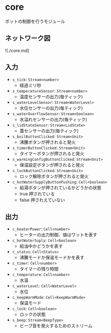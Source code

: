 # core

ポットの制御を行うモジュール

## ネットワーク図

![./core.md]

## 入力

- `s_tick`: `Stream<number>`
  - 経過ミリ秒
- `s_temperatureSensor`: `Stream<number>`
  - 温度センサーの出力(毎ティック)
- `s_waterLevelSensor`: `Stream<WaterLevel>`
  - 水位センサーの出力(毎ティック)
- `s_waterOverflowSensor`: `Stream<boolean>`
  - 水溢れセンサーの出力(毎ティック)
- `s_lidStateSensor`: `Stream<LidState>`
  - 蓋センサーの出力(毎ティック)
- `s_boilButtonClicked`: `Stream<Unit>`
  - 沸騰ボタンが押されると発火
- `s_timerButtonClicked`: `Stream<Unit>`
  - タイマーボタンが押されると発火
- `s_warmingConfigButtonClicked`: `Stream<Unit>`
  - 保温設定ボタンが押されると発火
- `s_lockButtonClicked`: `Stream<Unit>`
  - ロック解除ボタンが押されると発火
- `c_hotWaterSupplyButtonPushing`: `Cell<boolean>`
  - 給湯ボタンが押されているかどうかの状態
  - true 押されている
  - false 押されえていない

## 出力

- `c_heaterPower`: `Cell<number>`
  - ヒーターの出力制御、値はワットを表す
- `c_hotWaterSuply`: `Cell<boolean>`
  - 給油中かどうかを表す
- `c_status`: `Cell<Status>`
  - 沸騰モードか保温モードかを表す
- `c_timer`: `Cell<number>`
  - タイマーの残り時間
- `c_temperature`: `Cell<number>`
  - 水温
- `c_waterLevel`: `Cell<WaterLevel>`
  - 水位
- `c_keepWarmMode`: `Cell<KeepWarmMode>`
  - 保温モード
- `c_lock`: `Cell<boolean>`
  - ロックの状態
- `s_beep`: `Stream<BeepType>`
  - ビープ音を発火するためのストリーム

